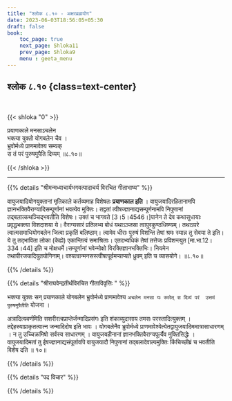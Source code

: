 ```yaml
---
title: "श्लोक ८.१० - अक्षरब्रह्मयोग"
date: 2023-06-03T18:56:05+05:30
draft: false
book:
    toc_page: true
    next_page: Shloka11
    prev_page: Shloka9
    menu : geeta_menu
---
```




## श्लोक ८.१० {class=text-center}

<br/>

{{< shloka  "0"  >}}

प्रयाणकाले मनसाऽचलेन  
भक्त्या युक्तो योगबलेन चैव ।    
भ्रुवोर्मध्ये प्राणमावेश्य सम्यक्   
स तं परं पुरुषमुपैति दिव्यम् ॥८.१०॥

{{< /shloka >}}

---


{{% details "श्रीमन्मध्वाचार्यभगवत्पादाचर्य विरचित  गीताभाष्य" %}}

वायुजयादियोगयुक्तानां मृतिकाले कर्तव्यमाह विशेषतः
**प्रयाणकाल इति** । वायुजयादिरहितानामपि 
ज्ञानभक्तिवैराग्यादिसम्पूर्णानां भवत्येव मुक्तिः। 
तद्वतां त्वीषज्ज्ञानाद्यसम्पूर्णनामपि निपुणानां 
तद्बलात्कथञ्चिद्भवतीति विशेषः। उक्तं च भागवते 
[3।5।4546।]पानेन ते देव कथासुधायाः प्रवृद्धभक्त्या 
विशदाशया ये। वैराग्यसारं प्रतिलभ्य बोधं यथाऽञ्जसा 
त्वापुरकुण्ठधिष्ण्यम्। तथाऽपरे त्वात्मसमाधियोगबलेन 
जित्वा प्रकृतिं बलिष्ठाम्। त्वामेव धीराः पुरुषं विशन्ति 
तेषां श्रमः स्यान्न तु सेवया ते इति।ये तु तद्भाविता 
लोका (केह्ये) एकान्तित्वं समाश्रिताः। एतदभ्यधिकं तेषां 
तत्तेजः प्रविशन्त्युत [मा.भा.12।334।44] इति च 
मोक्षधर्मे।सम्पूर्णानां भवेन्मोक्षो 
विरक्तिज्ञानभक्तिभिः। नियमेन तथापीरजयादियुतयोगिनाम्। 
वश्यत्वान्मनसस्त्वीषत्पूर्वमप्याप्यते ध्रुवम् इति च 
व्यासयोगे। ॥८.१०॥

{{% /details %}}



{{% details "श्रीराघवेन्द्रतीर्थविरचित गीताविवृत्तिः " %}}

भक्त्या युक्तः सन्‌ प्रयाणकाले योगबलेन भ्रुवोर्मध्ये 
प्राणमावेश्य 
`अचलेन मनसा यः स्मरेत्‌ स दिव्यं परं  उत्तमं पुरुषमुपैतीति` योजना ।  

अत्रादित्यवर्णमिति सशरीरत्वप्राप्तेर्जन्मादिप्रसंगः 
इति शंकाव्युदासाय तमसः 
परस्तादित्युक्तम्‌ । तद्देहस्याप्राकृतत्वात्न 
जन्मादिदोष इति भावः । 
योगबलेनैव भ्रुवोर्मध्ये 
प्राणमावेश्येत्येतद्वायुजयादिममात्रासाधारणम्‌ । 
न तु उच्चिक्रमिषो सर्वस्य साधारणम्‌ । 
वायुजयहीनानां ज्ञानभक्तिवैराग्यपूर्त्यैव 
मुक्तिसिद्धेः । वायुजयादिमतां तु
ईषज्ज्ञानाद्यसंपूर्तावपि वायुजयादौ निपुणानां 
तद्बलादेवाल्पमुक्तिः
किंचिच्छीब्रं च भवतीति विशेष दति ॥ १०॥

{{% /details %}}



{{% details "पद विचार" %}}


{{% /details %}}
